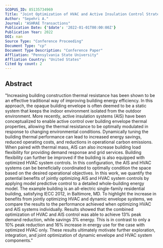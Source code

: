 ```yaml
---
SCOPUS_ID: 85135734969
Title: "Joint Optimization of HVAC and Active Insulation Control Strategies in Residential Buildings"
Author: "Sepehri A."
Journal: "ASHRAE Transactions"
Publication Date: {'$date': '2022-01-01T00:00:00Z'}
Publication Year: 2022
DOI: nan
Source Type: "Conference Proceeding"
Document Type: "cp"
Document Type Description: "Conference Paper"
Affliation: "Pennsylvania State University"
Affliation Country: "United States"
Cited by count: 2
---
```


## Abstract
"Increasing building construction thermal resistance has been shown to be an effective traditional way of improving building energy efficiency. In this approach, the opaque building envelope is often deemed to be a static system that keeps the indoor environment isolated from the outdoor environment. More recently, active insulation systems (AIS) have been conceptualized to enable active control over building envelope thermal properties, allowing the thermal resistance to be optimally modulated in response to changing environmental conditions. Dynamically tuning the building thermal performance can lead to increased energy savings, reduced operating costs, and reductions in operational carbon emissions. When paired with thermal mass, AIS can also increase building load flexibility for providing demand response and grid services. Building flexibility can further be improved if the building is also equipped with optimized HVAC system controls. In this configuration, the AIS and HVAC systems can be beneficially coordinated to optimally condition the space based on the desired operational objectives. In this work, we quantify the potential benefits of jointly optimizing AIS and HVAC system controls by applying model predictive control to a detailed whole-building energy model. The example building is an all-electric single-family residential building, satisfying IECC 2012, in Baltimore, MD. To highlight the increase in benefits from jointly optimizing HVAC and dynamic envelope systems, we compare the results to the performance achieved when optimizing HVAC and AIS systems individually. Results showed that the combined optimization of HVAC and AIS control was able to achieve 13% peak demand reduction, while savings 3% energy. This is in contrast to only a 10% peak reduction and 16% increase in energy use for the case with optimized HVAC only. These results ultimately motivate further exploration, integration, and joint optimization of dynamic envelope and HVAC system components."

